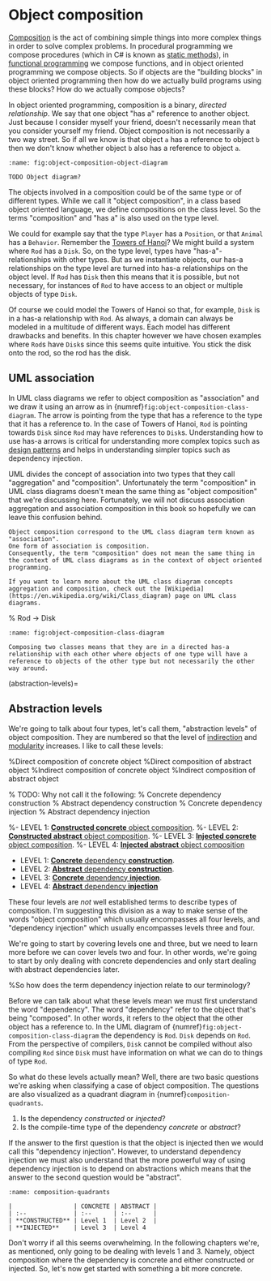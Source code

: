 # Object composition

[Composition](method-composition) is the act of combining simple things into more complex things in order to solve complex problems.
In procedural programming we compose procedures (which in C# is known as [static methods](static-methods)), in [functional programming](paradigms) we compose functions, and in object oriented programming we compose objects.
So if objects are the "building blocks" in object oriented programming then how do we actually build programs using these blocks?
How do we actually compose objects?

In object oriented programming, composition is a binary, *directed relationship*.
We say that one object "has a" reference to another object.
Just because I consider myself your friend, doesn't necessarily mean that you consider yourself my friend.
Object composition is not necessarily a two way street.
So if all we know is that object `a` has a reference to object `b` then we don't know whether object `b` also has a reference to object `a`.

```{figure} https://via.placeholder.com/700x200?text=Image+coming+soon
:name: fig:object-composition-object-diagram

TODO Object diagram?
```

The objects involved in a composition could be of the same type or of different types.
While we call it "object composition", in a class based object oriented language, we define compositions on the class level.
So the terms "composition" and "has a" is also used on the type level.

We could for example say that the type `Player` has a `Position`, or that `Animal` has a `Behavior`.
Remember the [Towers of Hanoi](towers-of-hanoi)?
We might build a system where `Rod` has a `Disk`.
So, on the type level, types have "has-a"-relationships with other types.
But as we instantiate objects, our has-a relationships on the type level are turned into has-a relationships on the object level.
If `Rod` has `Disk` then this means that it is possible, but not necessary, for instances of `Rod` to have access to an object or multiple objects of type `Disk`.

Of course we could model the Towers of Hanoi so that, for example, `Disk` is in a has-a relationship with `Rod`.
As always, a domain can always be modeled in a multitude of different ways.
Each model has different drawbacks and benefits.
In this chapter however we have chosen examples where `Rod`s have `Disk`s since this seems quite intuitive.
You stick the disk onto the rod, so the rod has the disk.


## UML association

In UML class diagrams we refer to object composition as "association" and we draw it using an arrow as in {numref}`fig:object-composition-class-diagram`.
The arrow is pointing from the type that has a reference to the type that it has a reference to.
In the case of Towers of Hanoi, `Rod` is pointing towards `Disk` since `Rod` may have references to `Disk`s.
Understanding how to use has-a arrows is critical for understanding more complex topics such as [design patterns](design-patterns) and helps in understanding simpler topics such as dependency injection.

UML divides the concept of association into two types that they call "aggregation" and "composition".
Unfortunately the term "composition" in UML class diagrams doesn't mean the same thing as "object composition" that we're discussing here.
Fortunately, we will not discuss association aggregation and association composition in this book so hopefully we can leave this confusion behind.

```{important}
Object composition correspond to the UML class diagram term known as "association".
One form of association is composition.
Consequently, the term "composition" does not mean the same thing in the context of UML class diagrams as in the context of object oriented programming.
```

```{seealso}
If you want to learn more about the UML class diagram concepts aggregation and composition, check out the [Wikipedia](https://en.wikipedia.org/wiki/Class_diagram) page on UML class diagrams.
```


% Rod -> Disk
```{figure} https://via.placeholder.com/700x200?text=Image+coming+soon
:name: fig:object-composition-class-diagram

Composing two classes means that they are in a directed has-a relationship with each other where objects of one type will have a reference to objects of the other type but not necessarily the other way around.
```

(abstraction-levels)=
## Abstraction levels

We're going to talk about four types, let's call them, "abstraction levels" of object composition.
They are numbered so that the level of [indirection](indirection) and [modularity](maintainability) increases.
I like to call these levels:

%Direct composition of concrete object
%Direct composition of abstract object
%Indirect composition of concrete object
%Indirect composition of abstract object

% TODO: Why not call it the following:
% Concrete dependency construction
% Abstract dependency construction
% Concrete dependency injection
% Abstract dependency injection

%- LEVEL 1: [**Constructed concrete** object composition](constructed-concrete-object-composition).
%- LEVEL 2: [**Constructed abstract** object composition](constructed-abstract-object-composition).
%- LEVEL 3: [**Injected concrete** object composition](injected-concrete-object-composition).
%- LEVEL 4: [**Injected abstract** object composition](injected-abstract-object-composition)

- LEVEL 1: [**Concrete** dependency **construction**](concrete-dependency-construction).
- LEVEL 2: [**Abstract** dependency **construction**](abstract-dependency-construction).
- LEVEL 3: [**Concrete** dependency **injection**](concrete-dependency-injection).
- LEVEL 4: [**Abstract** dependency **injection**](abstract-dependency-injection)

These four levels are *not* well established terms to describe types of composition.
I'm suggesting this division as a way to make sense of the words "object composition" which usually encompasses all four levels, and "dependency injection" which usually encompasses levels three and four.

We're going to start by covering levels one and three, but we need to learn more before we can cover levels two and four.
In other words, we're going to start by only dealing with concrete dependencies and only start dealing with abstract dependencies later.

%So how does the term dependency injection relate to our terminology?

Before we can talk about what these levels mean we must first understand the word "dependency".
The word "dependency" refer to the object that's being "composed".
In other words, it refers to the object that the other object has a reference to.
In the UML diagram of {numref}`fig:object-composition-class-diagram` the dependency is `Rod`.
`Disk` depends on `Rod`.
From the perspective of compilers, `Disk` cannot be compiled without also compiling `Rod` since `Disk` must have information on what we can do to things of type `Rod`.

So what do these levels actually mean?
Well, there are two basic questions we're asking when classifying a case of object composition.
The questions are also visualized as a quadrant diagram in {numref}`composition-quadrants`.

1. Is the dependency *constructed* or *injected*?
2. Is the compile-time type of the dependency *concrete* or *abstract*?

If the answer to the first question is that the object is injected then we would call this "dependency injection".
However, to understand dependency injection we must also understand that the more powerful way of using dependency injection is to depend on abstractions which means that the answer to the second question would be "abstract".

```{table} Quadrant diagram of abstraction levels in object composition.
:name: composition-quadrants

|                 | CONCRETE | ABSTRACT |
| :--             | :--      | :--      |
| **CONSTRUCTED** | Level 1  | Level 2  |
| **INJECTED**    | Level 3  | Level 4
```

Don't worry if all this seems overwhelming.
In the following chapters we're, as mentioned, only going to be dealing with levels 1 and 3.
Namely, object composition where the dependency is concrete and either constructed or injected.
So, let's now get started with something a bit more concrete.



